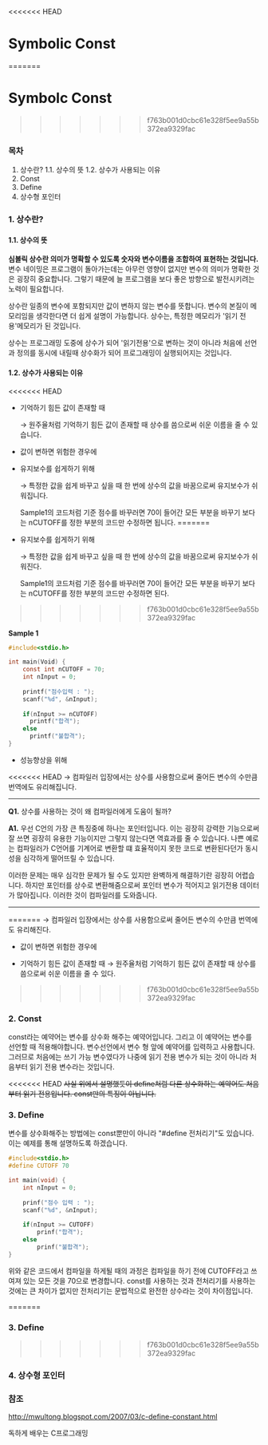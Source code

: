 <<<<<<< HEAD
# Symbolic Const
=======
# Symbolc Const
>>>>>>> f763b001d0cbc61e328f5ee9a55b372ea9329fac

### 목차

1. 상수란?
   1.1. 상수의 뜻
   1.2. 상수가 사용되는 이유
2. Const
3. Define
4. 상수형 포인터

### 1. 상수란? 

#### 1.1. 상수의 뜻

**심볼릭 상수란 의미가 명확할 수 있도록 숫자와 변수이름을 조합하여 표현하는 것입니다.** 변수 네이밍은 프로그램이 돌아가는데는 아무런 영향이 없지만 변수의 의미가 명확한 것은 굉장히 중요합니다. 그렇기 때문에 늘 프로그램을 보다 좋은 방향으로 발전시키려는 노력이 필요합니다.

상수란 일종의 변수에 포함되지만 값이 변하지 않는 변수를 뜻합니다. 변수의 본질이 메모리임을 생각한다면 더 쉽게 설명이 가능합니다. 상수는, 특정한 메모리가 '읽기 전용'메모리가 된 것입니다.

상수는 프로그래밍 도중에 상수가 되어 '읽기전용'으로 변하는 것이 아니라 처음에 선언과 정의를 동시에 내릴때 상수화가 되어 프로그래밍이 실행되어지는 것입니다.

#### 1.2. 상수가 사용되는 이유

<<<<<<< HEAD
- 기억하기 힘든 값이 존재할 때

  → 원주율처럼 기억하기 힘든 값이 존재할 때 상수를 씀으로써 쉬운 이름을 줄 수 있습니다.

- 값이 변하면 위험한 경우에

+ 유지보수를 쉽게하기 위해

  → 	특정한 값을 쉽게 바꾸고 싶을 때 한 번에 상수의 값을 바꿈으로써 유지보수가 쉬워집니다.

  Sample1의 코드처럼 기준 점수를 바꾸러면 70이 들어간 모든 부분을 바꾸기 보다는 nCUTOFF를 정한 부분의 코드만 수정하면 됩니다.
=======
+ 유지보수를 쉽게하기 위해

  → 	특정한 값을 쉽게 바꾸고 싶을 때 한 번에 상수의 값을 바꿈으로써 유지보수가 쉬워진다. 

  Sample1의 코드처럼 기준 점수를 바꾸러면 70이 들어간 모든 부분을 바꾸기 보다는 nCUTOFF를 정한 부분의 코드만 수정하면 된다.
>>>>>>> f763b001d0cbc61e328f5ee9a55b372ea9329fac

  **Sample 1**

  ```c
  #include<stdio.h>
  
  int main(Void) {
      const int nCUTOFF = 70;
      int nInput = 0;
      
      printf("점수입력 : ");
      scanf("%d", &nInput);
      
      if(nInput >= nCUTOFF)
      	printf("합격");
      else
      	printf("불합격");
  }
  ```

+ 성능향상을 위해

<<<<<<< HEAD
  → 컴파일러 입장에서는 상수를 사용함으로써 줄어든 변수의 수만큼 번역에도 유리해집니다.

------

**Q1.** 상수를 사용하는 것이 왜 컴파일러에게 도움이 될까?

**A1.** 우선 C언의 가장 큰 특징중에 하나는 포인터입니다. 이는 굉장히 강력한 기능으로써 잘 쓰면 굉장히 유용한 기능이지만 그렇지 않는다면 역효과를 줄 수 있습니다. 나쁜 예로는 컴파일러가 C언어를 기계어로 변환할 떄 효율적이지 못한 코드로 변환된다던가 동시성을 심각하게 떨어뜨릴 수 있습니다. 

이러한 문제는 매우 심각한 문제가 될 수도 있지만 완벽하게 해결하기란 굉장히 어렵습니다. 하지만 포인터를 상수로 변환해줌으로써 포인터 변수가 적어지고 읽기전용 데이터가 많아집니다. 이러한 것이 컴파일러를 도와줍니다.

------
=======
  → 컴파일러 입장에서는 상수를 사용함으로써 줄어든 변수의 수만큼 번역에도 유리해진다. 

+ 값이 변하면 위험한 경우에

+ 기억하기 힘든 값이 존재할 때
  → 원주율처럼 기억하기 힘든 값이 존재할 때 상수를 씀으로써 쉬운 이름을 줄 수 있다. 
>>>>>>> f763b001d0cbc61e328f5ee9a55b372ea9329fac

### 2. Const

const라는 예약어는 변수를 상수화 해주는 예약어입니다. 그리고 이 예약어는 변수를 선언할 때 적용해야합니다. 변수선언에서 변수 형 앞에 예약어를 입력하고 사용합니다. 그러므로 처음에는 쓰기 가능 변수였다가 나중에 읽기 전용 변수가 되는 것이 아니라 처음부터 읽기 전용 변수라는 것입니다. 

<<<<<<< HEAD
~~사실 위에서 설명했듯이 define처럼 다른 상수화하는 예약어도 처음부터 읽기 전용입니다. const만의 특징이 아닙니다.~~

### 3. Define

변수를 상수화해주는 방법에는 const뿐만이 아니라 "#define 전처리기"도 있습니다.  이는 예제를 통해 설명하도록 하겠습니다.

```c
#include<stdio.h>
#define CUTOFF 70

int main(void) {
	int nInput = 0;
	
	prinf("점수 입력 : ");
	scanf("%d", &nInput);
	
	if(nInput >= CUTOFF)
    	prinf("합격");
	else
		prinf("불합격");
}
```

위와 같은 코드에서 컴파일을 하게될 때의 과정은 컴파일을 하기 전에 CUTOFF라고 쓰여져 있는 모든 것을 70으로 변경합니다. const를 사용하는 것과 전처리기를 사용하는 것에는 큰 차이가 없지만 전처리기는 문법적으로 완전한 상수라는 것이 차이점입니다.

=======
### 3. Define

>>>>>>> f763b001d0cbc61e328f5ee9a55b372ea9329fac
### 4. 상수형 포인터

### 참조

http://mwultong.blogspot.com/2007/03/c-define-constant.html

독하게 배우는 C프로그래밍
